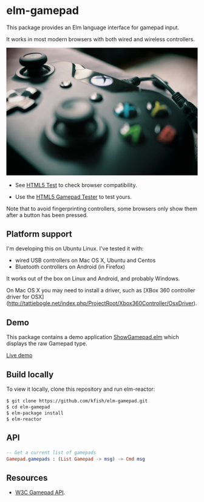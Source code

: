 # elm-gamepad

This package provides an Elm language interface for gamepad input.

It works in most modern browsers with both wired and wireless controllers.

![Image of XBox 360 controller](images/xbox-1602822_1280.jpg)

* See [HTML5 Test](https://html5test.com/compare/feature/input.getGamepads.html) to
check browser compatibility.

* Use the [HTML5 Gamepad Tester](http://html5gamepad.com/) to test yours.

Note that to avoid fingerprinting controllers, some browsers only
show them after a button has been pressed.

## Platform support

I'm developing this on Ubuntu Linux. I've tested it with:

* wired USB controllers on Mac OS X, Ubuntu and Centos
* Bluetooth controllers on Android (in Firefox)

It works out of the box on Linux and Android, and probably Windows.

On Mac OS X you may need to install a driver, such as
[XBox 360 controller driver for OSX]
(http://tattiebogle.net/index.php/ProjectRoot/Xbox360Controller/OsxDriver).

## Demo

This package contains a demo application
[ShowGamepad.elm](ShowGamepad.elm) which displays the raw Gamepad type.

[Live demo](http://kfish.github.io/elm-gamepad/)

## Build locally

To view it locally, clone this repository and run elm-reactor:

```
$ git clone https://github.com/kfish/elm-gamepad.git
$ cd elm-gamepad
$ elm-package install
$ elm-reactor
```

## API

```elm
-- Get a current list of gamepads
Gamepad.gamepads : (List Gamepad -> msg) -> Cmd msg
```

## Resources

 * [W3C Gamepad API](https://w3c.github.io/gamepad/).

